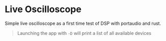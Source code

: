 # Live Oscilloscope

Simple live oscilloscope as a first time test of DSP with portaudio and rust.

> Launching the app with `-D` will print a list of all available devices

